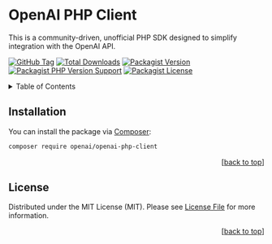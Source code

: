 <a id="readme-top"></a>

# OpenAI PHP Client

This is a community-driven, unofficial PHP SDK designed to simplify integration with the OpenAI API.

[![GitHub Tag][GitHub Tag]][GitHub Tag URL]
[![Total Downloads][Total Downloads]][Packagist URL]
[![Packagist Version][Packagist Version]][Packagist URL]
[![Packagist PHP Version Support][Packagist PHP Version Support]][Repository URL]
[![Packagist License][Packagist License]][Repository URL]

<!-- TABLE OF CONTENTS -->
<details>
    <summary>Table of Contents</summary>
    <ol>
        <li><a href="#installation">Installation</a></li>
        <li><a href="#license">License</a></li>
    </ol>
</details>

<!-- INSTALLATION -->

## Installation

You can install the package via [Composer]:

```bash
composer require openai/openai-php-client
```

<p align="right">[<a href="#readme-top">back to top</a>]</p>

<!-- LICENSE -->

## License

Distributed under the MIT License (MIT). Please see [License File] for more information.

<p align="right">[<a href="#readme-top">back to top</a>]</p>

[GitHub Tag]: https://img.shields.io/github/v/tag/dependencies-packagist/openai-php-client

[Total Downloads]: https://img.shields.io/packagist/dt/openai/openai-php-client?style=flat-square

[Packagist Version]: https://img.shields.io/packagist/v/openai/openai-php-client

[Packagist PHP Version Support]: https://img.shields.io/packagist/php-v/openai/openai-php-client

[Packagist License]: https://img.shields.io/github/license/dependencies-packagist/openai-php-client

[GitHub Tag URL]: https://github.com/dependencies-packagist/openai-php-client/tagsv

[Packagist URL]: https://packagist.org/packages/openai/openai-php-client

[Repository URL]: https://github.com/dependencies-packagist/openai-php-client

[Composer]: https://getcomposer.org

[License File]: https://github.com/dependencies-packagist/openai-php-client/blob/main/LICENSE
